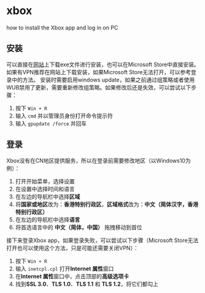 # xbox
how to install the Xbox app and log in on PC
## 安装
可以直接在[网站](https://www.xbox.com/zh-HK/apps/xbox-app-on-pc)上下载exe文件进行安装，也可以在Microsoft Store中直接安装。
如果有VPN推荐在网站上下载安装，如果Microsoft Store无法打开，可以参考登录中的方法。
安装时需要启用windows update，如果之前通过组策略或者使用WUB禁用了更新，需要重新修改组策略。如果修改后还是失效，可以尝试以下步骤：
1. 按下 `Win + R`
2. 输入 `cmd` 并以管理员身份打开命令提示符
3. 输入 `gpupdate /force` 并回车
## 登录
Xbox没有在CN地区提供服务，所以在登录前需要修改地区（以Windows10为例）：
1. 打开开始菜单，选择设置
2. 在设置中选择时间和语言
3. 在左边的导航栏中选择**区域**
4. 将**国家或地区**改为：**香港特别行政区**，**区域格式**改为：**中文（简体汉字，香港特别行政区）**
5. 在左边的导航栏中选择**语言**
6. 将首选语言中的 **中文（简体，中国）** 拖拽移动到首位

接下来登录Xbox app，如果登录失败，可以尝试以下步骤（Microsoft Store无法打开也可以使用这个方法，只是可能还需要关闭VPN）：
1. 按下 `Win + R`
2. 输入 `inetcpl.cpl` 打开**Internet 属性**窗口
3. 在**Internet 属性**窗口中，点击顶部的**高级选项卡**
4. 找到**SSL 3.0**、**TLS 1.0**、**TLS 1.1** 和 **TLS 1.2**，将它们都勾上
